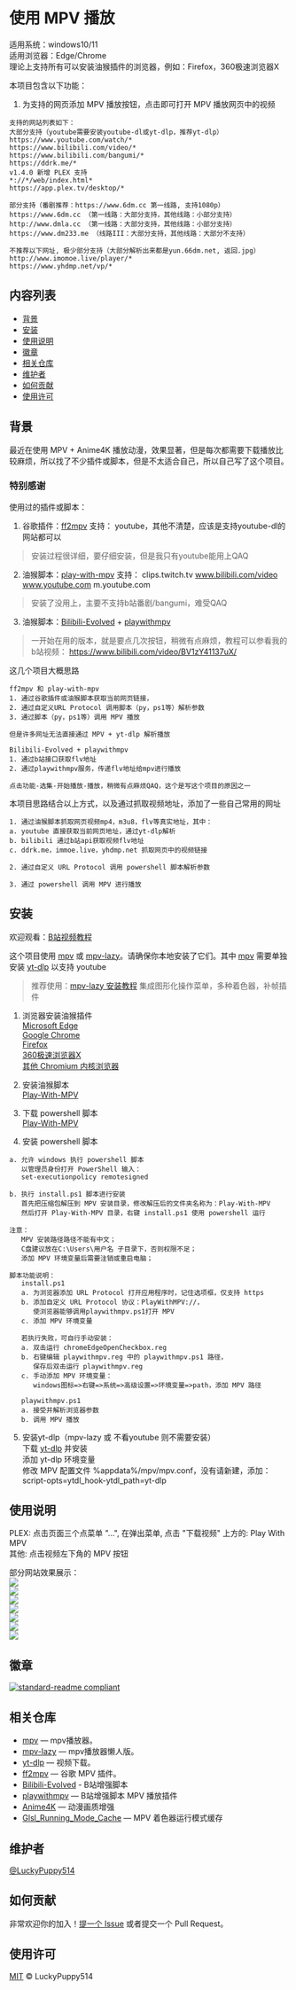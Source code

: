 # 使用 MPV 播放

适用系统：windows10/11  
适用浏览器：Edge/Chrome  
理论上支持所有可以安装油猴插件的浏览器，例如：Firefox，360极速浏览器X

本项目包含以下功能：

1. 为支持的网页添加 MPV 播放按钮，点击即可打开 MPV 播放网页中的视频

```
支持的网站列表如下：
大部分支持（youtube需要安装youtube-dl或yt-dlp，推荐yt-dlp）
https://www.youtube.com/watch/*
https://www.bilibili.com/video/*
https://www.bilibili.com/bangumi/*
https://ddrk.me/*
v1.4.0 新增 PLEX 支持
*://*/web/index.html*
https://app.plex.tv/desktop/*

部分支持（番剧推荐：https://www.6dm.cc 第一线路, 支持1080p）
https://www.6dm.cc （第一线路：大部分支持，其他线路：小部分支持）
http://www.dmla.cc （第一线路：大部分支持，其他线路：小部分支持）
https://www.dm233.me （线路III：大部分支持，其他线路：大部分不支持）

不推荐以下网址, 极少部分支持（大部分解析出来都是yun.66dm.net, 返回.jpg）
http://www.imomoe.live/player/*
https://www.yhdmp.net/vp/*
```


## 内容列表

- [背景](#背景)
- [安装](#安装)
- [使用说明](#使用说明)
- [徽章](#徽章)
- [相关仓库](#相关仓库)
- [维护者](#维护者)
- [如何贡献](#如何贡献)
- [使用许可](#使用许可)

## 背景

最近在使用 MPV + Anime4K 播放动漫，效果显著，但是每次都需要下载播放比较麻烦，所以找了不少插件或脚本，但是不太适合自己，所以自己写了这个项目。

### 特别感谢
使用过的插件或脚本：
1. 谷歌插件：[ff2mpv](https://github.com/woodruffw/ff2mpv)
支持：
youtube，其他不清楚，应该是支持youtube-dl的网站都可以
> 安装过程很详细，要仔细安装，但是我只有youtube能用上QAQ

2. 油猴脚本：[play-with-mpv](https://greasyfork.org/zh-CN/scripts/416271-play-with-mpv)
支持：
clips.twitch.tv
www.bilibili.com/video
www.youtube.com
m.youtube.com
> 安装了没用上，主要不支持b站番剧/bangumi，难受QAQ

3. 油猴脚本：[Bilibili-Evolved](https://github.com/the1812/Bilibili-Evolved) + [playwithmpv](https://github.com/videoanywhere/playwithmpv)
> 一开始在用的版本，就是要点几次按钮，稍微有点麻烦，教程可以参看我的b站视频：
https://www.bilibili.com/video/BV1zY41137uX/

这几个项目大概思路
```
ff2mpv 和 play-with-mpv
1. 通过谷歌插件或油猴脚本获取当前网页链接，
2. 通过自定义URL Protocol 调用脚本（py，ps1等）解析参数
3. 通过脚本（py，ps1等）调用 MPV 播放

但是许多网址无法直接通过 MPV + yt-dlp 解析播放

Bilibili-Evolved + playwithmpv
1. 通过b站接口获取flv地址
2. 通过playwithmpv服务，传递flv地址给mpv进行播放

点击功能-选集-开始播放-播放，稍微有点麻烦QAQ，这个是写这个项目的原因之一
```


本项目思路结合以上方式，以及通过抓取视频地址，添加了一些自己常用的网址
```
1. 通过油猴脚本抓取网页视频mp4，m3u8，flv等真实地址，其中：
a. youtube 直接获取当前网页地址，通过yt-dlp解析
b. bilibili 通过b站api获取视频flv地址
c. ddrk.me，immoe.live，yhdmp.net 抓取网页中的视频链接

2. 通过自定义 URL Protocol 调用 powershell 脚本解析参数

3. 通过 powershell 调用 MPV 进行播放
```

## 安装

欢迎观看：[B站视频教程](https://www.bilibili.com/video/BV1zZ4y1C7kx/)  

这个项目使用 [mpv](https://github.com/mpv-player/mpv) 或 [mpv-lazy](https://github.com/hooke007/MPV_lazy)。请确保你本地安装了它们。其中 [mpv](https://github.com/mpv-player/mpv) 需要单独安装 [yt-dlp](https://github.com/yt-dlp/yt-dlp) 以支持 youtube  

> 推荐使用：[mpv-lazy 安装教程](https://www.bilibili.com/read/cv16736410) 集成图形化操作菜单，多种着色器，补帧插件

1. 浏览器安装油猴插件  
[Microsoft Edge](https://microsoftedge.microsoft.com/addons/detail/tampermonkey/iikmkjmpaadaobahmlepeloendndfphd)  
[Google Chrome](https://chrome.google.com/extensions/detail/dhdgffkkebhmkfjojejmpbldmpobfkfo)  
[Firefox](https://addons.mozilla.org/en-US/firefox/addon/tampermonkey/)  
[360极速浏览器X](https://chrome.google.com/webstore/detail/tampermonkey/dhdgffkkebhmkfjojejmpbldmpobfkfo)  
[其他 Chromium 内核浏览器](https://chrome.google.com/webstore/detail/tampermonkey/dhdgffkkebhmkfjojejmpbldmpobfkfo)

2. 安装油猴脚本  
[Play-With-MPV](https://greasyfork.org/zh-CN/scripts/444056-play-with-mpv)

3. 下载 powershell 脚本  
[Play-With-MPV](https://github.com/LuckyPuppy514/Play-With-MPV/releases)

4. 安装 powershell 脚本

```
a. 允许 windows 执行 powershell 脚本
   以管理员身份打开 PowerShell 输入：
   set-executionpolicy remotesigned
``` 

``` 
b. 执行 install.ps1 脚本进行安装
   首先把压缩包解压到 MPV 安装目录，修改解压后的文件夹名称为：Play-With-MPV
   然后打开 Play-With-MPV 目录，右键 install.ps1 使用 powershell 运行

注意：
   MPV 安装路径路径不能有中文；
   C盘建议放在C:\Users\用户名 子目录下，否则权限不足；
   添加 MPV 环境变量后需要注销或重启电脑；
``` 

``` 
脚本功能说明：
   install.ps1
   a. 为浏览器添加 URL Protocol 打开应用程序时，记住选项框，仅支持 https
   b. 添加自定义 URL Protocol 协议：PlayWithMPV://，
      使浏览器能够调用playwithmpv.ps1打开 MPV
   c. 添加 MPV 环境变量

   若执行失败，可自行手动安装：
   a. 双击运行 chromeEdgeOpenCheckbox.reg
   b. 右键编辑 playwithmpv.reg 中的 playwithmpv.ps1 路径，
      保存后双击运行 playwithmpv.reg
   c. 手动添加 MPV 环境变量：
      windows图标=>右键=>系统=>高级设置=>环境变量=>path，添加 MPV 路径

   playwithmpv.ps1
   a. 接受并解析浏览器参数
   b. 调用 MPV 播放
``` 

5. 安装yt-dlp（mpv-lazy 或 不看youtube 则不需要安装）  
下载 [yt-dlp](https://github.com/yt-dlp/yt-dlp) 并安装  
添加 yt-dlp 环境变量  
修改 MPV 配置文件 %appdata%/mpv/mpv.conf，没有请新建，添加：  
script-opts=ytdl_hook-ytdl_path=yt-dlp



## 使用说明
PLEX: 点击页面三个点菜单 "...", 在弹出菜单, 点击 "下载视频" 上方的: Play With MPV  
其他: 点击视频左下角的 MPV 按钮  
  
部分网站效果展示：  
<img src="https://github.com/LuckyPuppy514/Play-With-MPV/blob/main/work_picture/work_on_youtube.jpg" />  
<img src="https://github.com/LuckyPuppy514/Play-With-MPV/blob/main/work_picture/work_on_bilibili_bangumi.jpg" />  
<img src="https://github.com/LuckyPuppy514/Play-With-MPV/blob/main/work_picture/work_on_bilibili_video.jpg" />  
<img src="https://github.com/LuckyPuppy514/Play-With-MPV/blob/main/work_picture/work_on_ddrk.jpg" />  
<img src="https://github.com/LuckyPuppy514/Play-With-MPV/blob/main/work_picture/work_on_plex.jpg" />  
<img src="https://github.com/LuckyPuppy514/Play-With-MPV/blob/main/work_picture/work_on_6dmcc.jpg" />  
<img src="https://github.com/LuckyPuppy514/Play-With-MPV/blob/main/work_picture/work_on_dm233.jpg" />  


## 徽章

[![standard-readme compliant](https://img.shields.io/badge/readme%20style-standard-brightgreen.svg?style=flat-square)](https://github.com/RichardLitt/standard-readme)


## 相关仓库

- [mpv](https://github.com/mpv-player/mpv) — mpv播放器。
- [mpv-lazy](https://github.com/hooke007/MPV_lazy) — mpv播放器懒人版。
- [yt-dlp](https://github.com/yt-dlp/yt-dlp) — 视频下载。
- [ff2mpv](https://github.com/woodruffw/ff2mpv) — 谷歌 MPV 插件。
- [Bilibili-Evolved](https://github.com/the1812/Bilibili-Evolved) - B站增强脚本
- [playwithmpv](https://github.com/videoanywhere/playwithmpv) — B站增强脚本 MPV 播放插件
- [Anime4K](https://github.com/bloc97/Anime4K) — 动漫画质增强
- [Glsl_Running_Mode_Cache](https://github.com/LuckyPuppy514/MPV_Glsl_Running_Mode_Cache) — MPV 着色器运行模式缓存
## 维护者

[@LuckyPuppy514](https://github.com/LuckyPuppy514)

## 如何贡献

非常欢迎你的加入！[提一个 Issue](https://github.com/LuckyPuppy514/Play-With-MPV/issues/new) 或者提交一个 Pull Request。


## 使用许可

[MIT](https://github.com/LuckyPuppy514/Play-With-MPV/blob/main/LICENSE) © LuckyPuppy514
